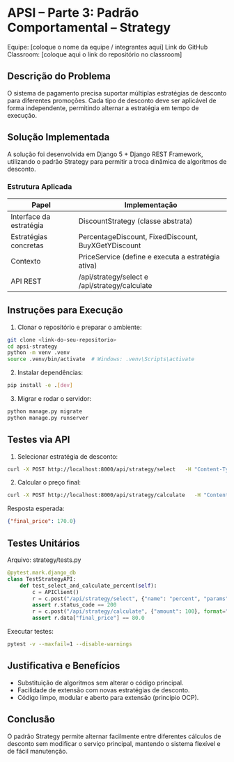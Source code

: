 # APSI – Parte 3: Padrão Comportamental – Strategy
Equipe: [coloque o nome da equipe / integrantes aqui]
Link do GitHub Classroom: [coloque aqui o link do repositório no classroom]

## Descrição do Problema

O sistema de pagamento precisa suportar múltiplas estratégias de desconto para diferentes promoções.
Cada tipo de desconto deve ser aplicável de forma independente, permitindo alternar a estratégia em tempo de execução.

## Solução Implementada

A solução foi desenvolvida em Django 5 + Django REST Framework, utilizando o padrão Strategy para permitir a troca dinâmica de algoritmos de desconto.

### Estrutura Aplicada

| Papel | Implementação |
|-------|----------------|
| Interface da estratégia | DiscountStrategy (classe abstrata) |
| Estratégias concretas | PercentageDiscount, FixedDiscount, BuyXGetYDiscount |
| Contexto | PriceService (define e executa a estratégia ativa) |
| API REST | /api/strategy/select e /api/strategy/calculate |

## Instruções para Execução

1. Clonar o repositório e preparar o ambiente:
```bash
git clone <link-do-seu-repositorio>
cd apsi-strategy
python -m venv .venv
source .venv/bin/activate  # Windows: .venv\Scripts\activate
```

2. Instalar dependências:
```bash
pip install -e .[dev]
```

3. Migrar e rodar o servidor:
```bash
python manage.py migrate
python manage.py runserver
```

## Testes via API

1. Selecionar estratégia de desconto:
```bash
curl -X POST http://localhost:8000/api/strategy/select   -H "Content-Type: application/json"   -d '{"name":"percent","params":{"percent":15}}'
```

2. Calcular o preço final:
```bash
curl -X POST http://localhost:8000/api/strategy/calculate   -H "Content-Type: application/json"   -d '{"amount":200}'
```

Resposta esperada:
```json
{"final_price": 170.0}
```

## Testes Unitários

Arquivo: strategy/tests.py

```python
@pytest.mark.django_db
class TestStrategyAPI:
    def test_select_and_calculate_percent(self):
        c = APIClient()
        r = c.post("/api/strategy/select", {"name": "percent", "params": {"percent": 20}}, format="json")
        assert r.status_code == 200
        r = c.post("/api/strategy/calculate", {"amount": 100}, format="json")
        assert r.data["final_price"] == 80.0
```

Executar testes:
```bash
pytest -v --maxfail=1 --disable-warnings
```

## Justificativa e Benefícios

- Substituição de algoritmos sem alterar o código principal.
- Facilidade de extensão com novas estratégias de desconto.
- Código limpo, modular e aberto para extensão (princípio OCP).

## Conclusão

O padrão Strategy permite alternar facilmente entre diferentes cálculos de desconto sem modificar o serviço principal,
mantendo o sistema flexível e de fácil manutenção.
